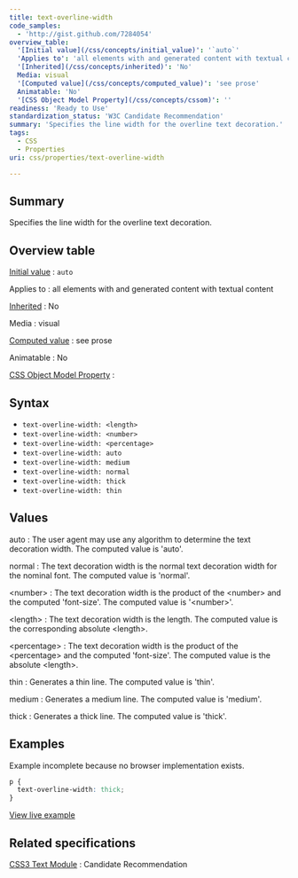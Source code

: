 ```yaml
---
title: text-overline-width
code_samples:
  - 'http://gist.github.com/7284054'
overview_table:
  '[Initial value](/css/concepts/initial_value)': '`auto`'
  'Applies to': 'all elements with and generated content with textual content'
  '[Inherited](/css/concepts/inherited)': 'No'
  Media: visual
  '[Computed value](/css/concepts/computed_value)': 'see prose'
  Animatable: 'No'
  '[CSS Object Model Property](/css/concepts/cssom)': ''
readiness: 'Ready to Use'
standardization_status: 'W3C Candidate Recommendation'
summary: 'Specifies the line width for the overline text decoration.'
tags:
  - CSS
  - Properties
uri: css/properties/text-overline-width

---
```

## <span>Summary</span>

Specifies the line width for the overline text decoration.

## <span>Overview table</span>

[Initial value](/css/concepts/initial_value)
:   `auto`

Applies to
:   all elements with and generated content with textual content

[Inherited](/css/concepts/inherited)
:   No

Media
:   visual

[Computed value](/css/concepts/computed_value)
:   see prose

Animatable
:   No

[CSS Object Model Property](/css/concepts/cssom)
:

## <span>Syntax</span>

-   `text-overline-width: <length>`
-   `text-overline-width: <number>`
-   `text-overline-width: <percentage>`
-   `text-overline-width: auto`
-   `text-overline-width: medium`
-   `text-overline-width: normal`
-   `text-overline-width: thick`
-   `text-overline-width: thin`

## <span>Values</span>

auto
:   The user agent may use any algorithm to determine the text decoration width. The computed value is 'auto'.

normal
:   The text decoration width is the normal text decoration width for the nominal font. The computed value is 'normal'.

\<number\>
:   The text decoration width is the product of the \<number\> and the computed 'font-size'. The computed value is '\<number\>'.

\<length\>
:   The text decoration width is the length. The computed value is the corresponding absolute \<length\>.

\<percentage\>
:   The text decoration width is the product of the \<percentage\> and the computed 'font-size'. The computed value is the absolute \<length\>.

thin
:   Generates a thin line. The computed value is 'thin'.

medium
:   Generates a medium line. The computed value is 'medium'.

thick
:   Generates a thick line. The computed value is 'thick'.

## <span>Examples</span>

Example incomplete because no browser implementation exists.

``` css
p {
  text-overline-width: thick;
}
```

[View live example](http://code.webplatform.org/gist/7284054)

## <span>Related specifications</span>

[CSS3 Text Module](http://www.w3.org/TR/2003/CR-css3-text-20030514/#text-decoration-style)
:   Candidate Recommendation
